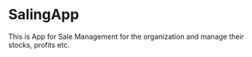 # SalingApp
This is App for Sale Management for the organization and manage their stocks, profits etc.
